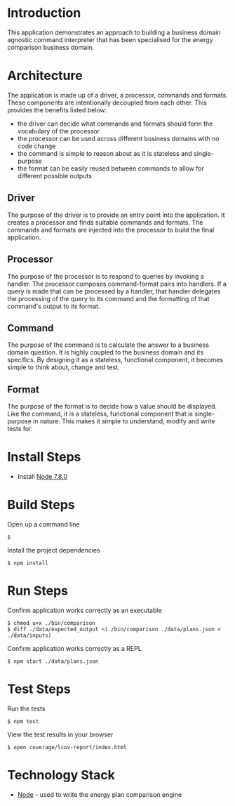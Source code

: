 # Introduction
This application demonstrates an approach to building a business domain agnostic
command interpreter that has been specialised for the energy comparison business domain.

# Architecture
The application is made up of a driver, a processor, commands and formats. These components
are intentionally decoupled from each other. This provides the benefits listed below:
* the driver can decide what commands and formats should form the vocabulary of the processor
* the processor can be used across different business domains with no code change
* the command is simple to reason about as it is stateless and single-purpose
* the format can be easily reused between commands to allow for different possible outputs

## Driver
The purpose of the driver is to provide an entry point into the application.
It creates a processor and finds suitable commands and formats. The commands
and formats are injected into the processor to build the final application.

## Processor
The purpose of the processor is to respond to queries by invoking a handler.
The processor composes command-format pairs into handlers. If a query is made
that can be processed by a handler, that handler delegates the processing of
the query to its command and the formatting of that command's output to its format.

## Command
The purpose of the command is to calculate the answer to a business domain question.
It is highly coupled to the business domain and its specifics. By designing it as a
stateless, functional component, it becomes simple to think about, change and test.

## Format
The purpose of the format is to decide how a value should be displayed. Like the command,
it is a stateless, functional component that is single-purpose in nature. This makes it
simple to understand, modify and write tests for.

# Install Steps
* Install [Node 7.8.0](https://nodejs.org/en/)

# Build Steps
Open up a command line
```
$
```

Install the project dependencies
```
$ npm install
```

# Run Steps

Confirm application works correctly as an executable
```
$ chmod u+x ./bin/comparison
$ diff ./data/expected_output <(./bin/comparison ./data/plans.json < ./data/inputs)
```

Confirm application works correctly as a REPL
```
$ npm start ./data/plans.json
```

# Test Steps
Run the tests
```
$ npm test
```
View the test results in your browser
```
$ open coverage/lcov-report/index.html
```

# Technology Stack
* [Node](https://nodejs.org/en/) - used to write the energy plan comparison engine